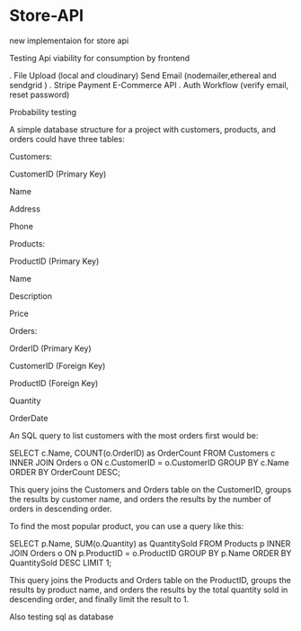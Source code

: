 
# Store-API

new implementaion for store api


Testing Api viability for consumption by frontend


. File Upload (local and cloudinary)
 Send Email (nodemailer,ethereal and sendgrid )
. Stripe Payment
 E-Commerce API
. Auth Workflow (verify email, reset password)

Probability testing


A simple database structure for a project with customers, products, and orders could have three tables:

Customers:

CustomerID (Primary Key)

Name

Address

Phone

Products:

ProductID (Primary Key)

Name

Description

Price

Orders:

OrderID (Primary Key)

CustomerID (Foreign Key)

ProductID (Foreign Key)

Quantity

OrderDate

An SQL query to list customers with the most orders first would be:


SELECT c.Name, COUNT(o.OrderID) as OrderCount
FROM Customers c
INNER JOIN Orders o ON c.CustomerID = o.CustomerID
GROUP BY c.Name
ORDER BY OrderCount DESC;



This query joins the Customers and Orders table on the CustomerID, groups the results by customer name, and orders the results by the number of orders in descending order.

To find the most popular product, you can use a query like this:


SELECT p.Name, SUM(o.Quantity) as QuantitySold
FROM Products p
INNER JOIN Orders o ON p.ProductID = o.ProductID
GROUP BY p.Name
ORDER BY QuantitySold DESC
LIMIT 1;



This query joins the Products and Orders table on the ProductID, groups the results by product name, and orders the results by the total quantity sold in descending order, and finally limit the result to 1.

Also testing sql as database
